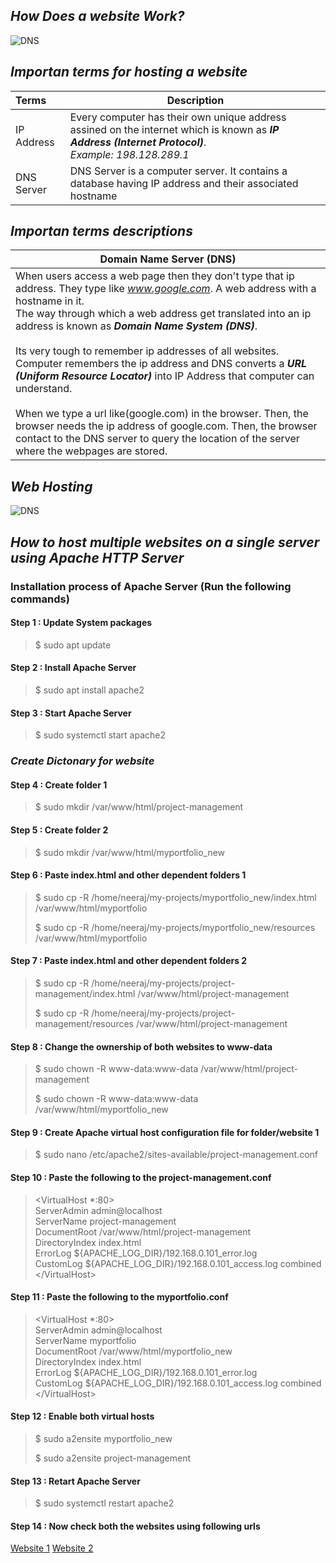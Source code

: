 ## _How Does a website Work?_
![DNS](https://www.thesslstore.com/blog/wp-content/uploads/2019/04/DNS-Diagram.png "dns")
## _Importan terms for hosting a website_
| Terms | Description |
| :---- | ----------- |
| IP Address | Every computer has their own unique address assined on the internet which is known as **_IP Address (Internet Protocol)_**. <br> _Example: 198.128.289.1_ |
| DNS Server | DNS Server is a computer server. It contains a database having IP address and their associated hostname |
## _Importan terms descriptions_
| Domain Name Server (DNS)     |
| ---------- |
|  When users access a web page then they don't type that ip address. They type like _www.google.com_. A web address with a hostname in it. <br> The way through which a web address get translated into an ip address is known as _**Domain Name System (DNS)**_.<br><br> Its very tough to remember ip addresses of all websites. Computer remembers the ip address and DNS converts a **_URL (Uniform Resource Locator)_** into IP Address that computer can understand.<br><br> When we type a url like(google.com) in the browser. Then, the browser needs the ip address of google.com. Then, the browser contact to the DNS server to query the location of the server where the webpages are stored.    |
## _Web Hosting_
![DNS](https://www.website.com/img/skin/what_is_web_hosting.webp "dns")
## _How to host multiple websites on a single server using Apache HTTP Server_
### Installation process of Apache Server (Run the following commands)
#### Step 1 : Update System packages
> $ sudo apt update
#### Step 2 : Install Apache Server
> $ sudo apt install apache2
#### Step 3 : Start Apache Server
> $ sudo systemctl start apache2
### _Create Dictonary for website_
#### Step 4 : Create folder 1
> $ sudo mkdir /var/www/html/project-management
#### Step 5 : Create folder 2
> $ sudo mkdir /var/www/html/myportfolio_new
#### Step 6 : Paste index.html and other dependent folders 1
> $ sudo cp -R /home/neeraj/my-projects/myportfolio_new/index.html /var/www/html/myportfolio
>
> $ sudo cp -R /home/neeraj/my-projects/myportfolio_new/resources /var/www/html/myportfolio
#### Step 7 : Paste index.html and other dependent folders 2
> $ sudo cp -R /home/neeraj/my-projects/project-management/index.html /var/www/html/project-management
>
> $ sudo cp -R /home/neeraj/my-projects/project-management/resources /var/www/html/project-management
#### Step 8 : Change the ownership of both websites to www-data
> $ sudo chown -R www-data:www-data /var/www/html/project-management
>
> $ sudo chown -R www-data:www-data /var/www/html/myportfolio_new
#### Step 9 : Create Apache virtual host configuration file for folder/website 1
> $ sudo nano /etc/apache2/sites-available/project-management.conf
#### Step 10 : Paste the following to the project-management.conf
> &#60;VirtualHost *:80&#62;<br/>
ServerAdmin admin@localhost<br/>
ServerName  project-management<br/>
DocumentRoot /var/www/html/project-management<br/>
DirectoryIndex index.html<br/>
ErrorLog ${APACHE_LOG_DIR}/192.168.0.101_error.log<br/>
CustomLog ${APACHE_LOG_DIR}/192.168.0.101_access.log combined<br/>
&#60;/VirtualHost&#62;
#### Step 11 : Paste the following to the myportfolio.conf
> &#60;VirtualHost *:80&#62;<br/>
ServerAdmin admin@localhost<br/>
ServerName  myportfolio<br/>
DocumentRoot /var/www/html/myportfolio_new<br/>
DirectoryIndex index.html<br/>
ErrorLog ${APACHE_LOG_DIR}/192.168.0.101_error.log<br/>
CustomLog ${APACHE_LOG_DIR}/192.168.0.101_access.log combined<br/>
&#60;/VirtualHost&#62;
#### Step 12 : Enable both virtual hosts
> $ sudo a2ensite myportfolio_new
>
> $ sudo a2ensite project-management
#### Step 13 : Retart Apache Server
> $ sudo systemctl restart apache2
#### Step 14 : Now check both the websites using following urls
[Website 1](http://192.168.31.14/project-management)
[Website 2](http://192.168.31.14/myportfolio)
